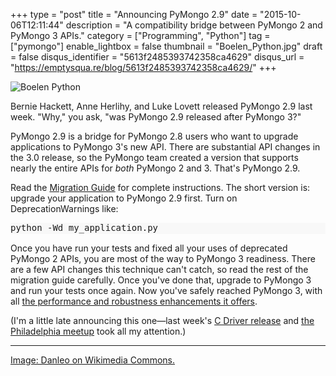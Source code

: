 +++
type = "post"
title = "Announcing PyMongo 2.9"
date = "2015-10-06T12:11:44"
description = "A compatibility bridge between PyMongo 2 and PyMongo 3 APIs."
category = ["Programming", "Python"]
tag = ["pymongo"]
enable_lightbox = false
thumbnail = "Boelen_Python.jpg"
draft = false
disqus_identifier = "5613f2485393742358ca4629"
disqus_url = "https://emptysqua.re/blog/5613f2485393742358ca4629/"
+++

<p><img style="display:block; margin-left:auto; margin-right:auto;" src="Boelen_Python.jpg" alt="Boelen Python" title="Boelen Python" /></p>
<p>Bernie Hackett, Anne Herlihy, and Luke Lovett released PyMongo 2.9 last week. "Why," you ask, "was PyMongo 2.9 released after PyMongo 3?"</p>
<p>PyMongo 2.9 is a bridge for PyMongo 2.8 users who want to upgrade applications to PyMongo 3's new API. There are substantial API changes in the 3.0 release, so the PyMongo team created a version that supports nearly the entire APIs for <em>both</em> PyMongo 2 and 3. That's PyMongo 2.9.</p>
<p>Read the <a href="http://api.mongodb.org/python/2.9/migrate-to-pymongo3.html">Migration Guide</a> for complete instructions. The short version is: upgrade your application to PyMongo 2.9 first. Turn on DeprecationWarnings like:</p>
<div class="codehilite" style="background: #f8f8f8"><pre style="line-height: 125%">python -Wd my_application.py
</pre></div>


<p>Once you have run your tests and fixed all your uses of deprecated PyMongo 2 APIs, you are most of the way to PyMongo 3 readiness. There are a few API changes this technique can't catch, so read the rest of the migration guide carefully. Once you've done that, upgrade to PyMongo 3 and run your tests once again. Now you've safely reached PyMongo 3, with all <a href="/announcing-pymongo-3/">the performance and robustness enhancements it offers</a>.</p>
<p>(I'm a little late announcing this one&mdash;last week's <a href="/announcing-libbson-and-libmongoc-1-2-0-release-candidate/">C Driver release</a> and <a href="/march-to-triumph-as-a-mentor-video/">the Philadelphia meetup</a> took all my attention.)</p>
<hr />
<p><a href="https://commons.wikimedia.org/wiki/File:Boelen_Python_01.jpg">Image: Danleo on Wikimedia Commons.</a></p>
